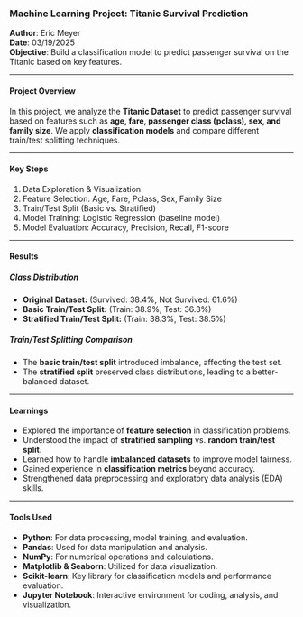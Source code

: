 ### **Machine Learning Project: Titanic Survival Prediction**  
**Author**: Eric Meyer  
**Date**: 03/19/2025  
**Objective**: Build a classification model to predict passenger survival on the Titanic based on key features.

---

#### **Project Overview**  
In this project, we analyze the **Titanic Dataset** to predict passenger survival based on features such as **age, fare, passenger class (pclass), sex, and family size**. We apply **classification models** and compare different train/test splitting techniques.

---

#### **Key Steps**  
1. Data Exploration & Visualization
2. Feature Selection: Age, Fare, Pclass, Sex, Family Size
3. Train/Test Split (Basic vs. Stratified)
4. Model Training: Logistic Regression (baseline model)
5. Model Evaluation: Accuracy, Precision, Recall, F1-score

---

#### **Results**  
##### **Class Distribution**
- **Original Dataset:** (Survived: 38.4%, Not Survived: 61.6%)
- **Basic Train/Test Split:** (Train: 38.9%, Test: 36.3%)
- **Stratified Train/Test Split:** (Train: 38.3%, Test: 38.5%)

##### **Train/Test Splitting Comparison**  
- The **basic train/test split** introduced imbalance, affecting the test set.
- The **stratified split** preserved class distributions, leading to a better-balanced dataset.

---

#### **Learnings**  
- Explored the importance of **feature selection** in classification problems.
- Understood the impact of **stratified sampling** vs. **random train/test split**.
- Learned how to handle **imbalanced datasets** to improve model fairness.
- Gained experience in **classification metrics** beyond accuracy.
- Strengthened data preprocessing and exploratory data analysis (EDA) skills.

---

#### **Tools Used**  
- **Python**: For data processing, model training, and evaluation.
- **Pandas**: Used for data manipulation and analysis.
- **NumPy**: For numerical operations and calculations.
- **Matplotlib & Seaborn**: Utilized for data visualization.
- **Scikit-learn**: Key library for classification models and performance evaluation.
- **Jupyter Notebook**: Interactive environment for coding, analysis, and visualization.

